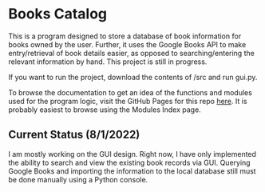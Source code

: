 # Books Catalog

This is a program designed to store a database of book information for books owned by the user. Further, it uses the Google Books API to make entry/retrieval of book details easier, as opposed to searching/entering the relevant information by hand. This project is still in progress.

If you want to run the project, download the contents of /src and run gui.py.

To browse the documentation to get an idea of the functions and modules used for the program logic, visit the GitHub Pages for this repo [here](https://cbrewer97.github.io/books-catalog/build/html/index.html). It is probably easiest to browse using the Modules Index page.

## Current Status (8/1/2022)
I am mostly working on the GUI design. Right now, I have only implemented the ability to search and view the existing book records via GUI. Querying Google Books and importing the information to the local database still must be done manually using a Python console.